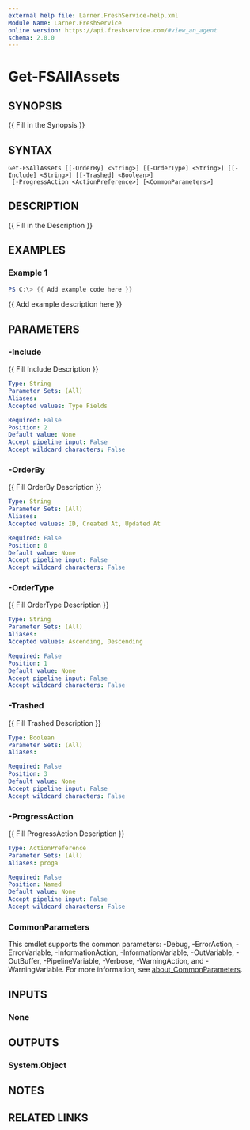 ```yaml
---
external help file: Larner.FreshService-help.xml
Module Name: Larner.FreshService
online version: https://api.freshservice.com/#view_an_agent
schema: 2.0.0
---
```


# Get-FSAllAssets

## SYNOPSIS

{{ Fill in the Synopsis }}

## SYNTAX

```text
Get-FSAllAssets [[-OrderBy] <String>] [[-OrderType] <String>] [[-Include] <String>] [[-Trashed] <Boolean>]
 [-ProgressAction <ActionPreference>] [<CommonParameters>]
```

## DESCRIPTION

{{ Fill in the Description }}

## EXAMPLES

### Example 1

```powershell
PS C:\> {{ Add example code here }}
```

{{ Add example description here }}

## PARAMETERS

### -Include

{{ Fill Include Description }}

```yaml
Type: String
Parameter Sets: (All)
Aliases:
Accepted values: Type Fields

Required: False
Position: 2
Default value: None
Accept pipeline input: False
Accept wildcard characters: False
```

### -OrderBy

{{ Fill OrderBy Description }}

```yaml
Type: String
Parameter Sets: (All)
Aliases:
Accepted values: ID, Created At, Updated At

Required: False
Position: 0
Default value: None
Accept pipeline input: False
Accept wildcard characters: False
```

### -OrderType

{{ Fill OrderType Description }}

```yaml
Type: String
Parameter Sets: (All)
Aliases:
Accepted values: Ascending, Descending

Required: False
Position: 1
Default value: None
Accept pipeline input: False
Accept wildcard characters: False
```

### -Trashed

{{ Fill Trashed Description }}

```yaml
Type: Boolean
Parameter Sets: (All)
Aliases:

Required: False
Position: 3
Default value: None
Accept pipeline input: False
Accept wildcard characters: False
```

### -ProgressAction

{{ Fill ProgressAction Description }}

```yaml
Type: ActionPreference
Parameter Sets: (All)
Aliases: proga

Required: False
Position: Named
Default value: None
Accept pipeline input: False
Accept wildcard characters: False
```

### CommonParameters

This cmdlet supports the common parameters: -Debug, -ErrorAction, -ErrorVariable, -InformationAction, -InformationVariable, -OutVariable, -OutBuffer, -PipelineVariable, -Verbose, -WarningAction, and -WarningVariable. For more information, see [about_CommonParameters](http://go.microsoft.com/fwlink/?LinkID=113216).

## INPUTS

### None

## OUTPUTS

### System.Object

## NOTES

## RELATED LINKS
